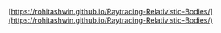 [https://rohitashwin.github.io/Raytracing-Relativistic-Bodies/](https://rohitashwin.github.io/Raytracing-Relativistic-Bodies/)
